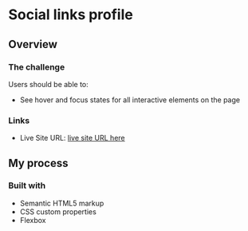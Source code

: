 # Social links profile

## Overview

### The challenge

Users should be able to:

- See hover and focus states for all interactive elements on the page

### Links

- Live Site URL: [live site URL here](https://mkostrikov.github.io/social-links-profile/)

## My process

### Built with

- Semantic HTML5 markup
- CSS custom properties
- Flexbox